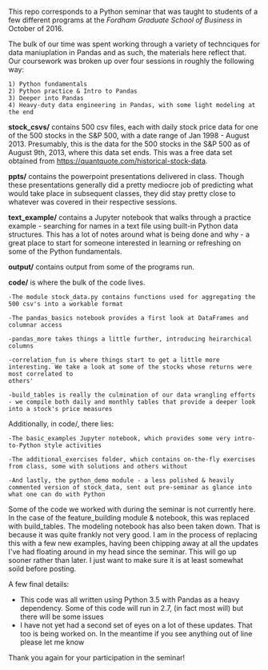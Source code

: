 This repo corresponds to a Python seminar that was taught to students of a few different programs at the *Fordham Graduate School of Business* in October of 2016. 

The bulk of our time was spent working through a variety of technciques for data maniuplation in Pandas and as such, the materials here reflect that. Our coursework was broken up over four sessions in roughly the following way:

	1) Python fundamentals
	2) Python practice & Intro to Pandas
	3) Deeper into Pandas
	4) Heavy-duty data engineering in Pandas, with some light modeling at the end

**stock_csvs/** contains 500 csv files, each with daily stock price data for one of the 500 stocks in the S&P 500, with a date range of Jan 1998 - August 2013. Presumably, this is the data for the 500 stocks in the S&P 500 as of August 9th, 2013, where this data set ends. This was a free data set obtained from https://quantquote.com/historical-stock-data.

**ppts/** contains the powerpoint presentations delivered in class. Though these presentations generally did a pretty mediocre job of predicting what would take place in subsequent classes, they did stay pretty close to whatever was covered in their respective sessions.

**text_example/** contains a Jupyter notebook that walks through a practice example - searching for names in a text file using built-in Python data structures. This has a lot of notes around what is being done and why - a great place to start for someone interested in learning or refreshing on some of the Python fundamentals. 

**output/** contains output from some of the programs run. 

**code/** is where the bulk of the code lives. 
	
	-The module stock_data.py contains functions used for aggregating the 500 csv's into a workable format
	
	-The pandas_basics notebook provides a first look at DataFrames and columnar access
	
	-pandas_more takes things a little further, introducing heirarchical columns
	
	-correlation_fun is where things start to get a little more interesting. We take a look at some of the stocks whose returns were most correlated to 
	others'
	
	-build_tables is really the culmination of our data wrangling efforts - we compile both daily and monthly tables that provide a deeper look into a stock's price measures

Additionally, in code/, there lies:
	
	-The basic_examples Jupyter notebook, which provides some very intro-to-Python style activities
	
	-The additional_exercises folder, which contains on-the-fly exercises from class, some with solutions and others without
	
	-And lastly, the python_demo module - a less polished & heavily commented version of stock_data, sent out pre-seminar as glance into what one can do with Python

Some of the code we worked with during the seminar is not currently here. In the case of the feature_building module & notebook, this was replaced with build_tables. The modeling notebook has also been taken down. That is because it was quite frankly not very good. I am in the process of replacing this with a few new examples, having been chipping away at all the updates I've had floating around in my head since the seminar. This will go up sooner rather than later. I just want to make sure it is at least somewhat soild before posting. 

A few final details:
- This code was all written using Python 3.5 with Pandas as a heavy dependency. Some of this code will run in 2.7, (in fact most will) but there will be some issues
- I have not yet had a second set of eyes on a lot of these updates. That too is being worked on. In the meantime if you see anything out of line please let me know 

Thank you again for your participation in the seminar! 





